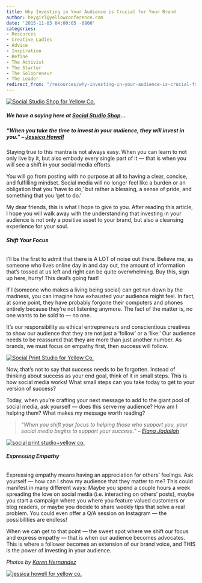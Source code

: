 ```yaml
---
title: Why Investing in Your Audience is Crucial for Your Brand
author: heygirl@yellowconference.com
date: '2015-11-03 04:00:05 -0800'
categories:
- Resources
- Creative Ladies
- Advice
- Inspiration
- Refine
- The Activist
- The Starter
- The Solopreneur
- The Leader
redirect_from: "/resources/why-investing-in-your-audience-is-crucial-for-your-brand/"
---
```


[![Social Studio Shop for Yellow Co. ](https://s3.amazonaws.com/yellow-files/blog/2015/10/image3.jpg)](https://s3.amazonaws.com/yellow-files/blog/2015/10/image3.jpg)

##### We have a saying here at [Social Studio Shop](http://www.socialstudioshop.com/)…

##### _“When you take the time to invest in your audience, they will invest in you.” – [Jessica Howell](http://www.socialstudioshop.com/)_

Staying true to this mantra is not always easy. When you can learn to not only live by it, but also embody every single part of it — that is when you will see a shift in your social media efforts.

You will go from posting with no purpose at all to having a clear, concise, and fulfilling mindset. Social media will no longer feel like a burden or an obligation that you ‘have to do,’ but rather a blessing, a sense of pride, and something that you ‘get to do.’

My dear friends, this is what I hope to give to you. After reading this article, I hope you will walk away with the understanding that investing in your audience is not only a positive asset to your brand, but also a cleansing experience for your soul.

###### **Shift Your Focus**

I’ll be the first to admit that there is A LOT of noise out there. Believe me, as someone who lives online day in and day out, the amount of information that’s tossed at us left and right can be quite overwhelming. Buy this, sign up here, hurry! This deal’s going fast!

If I (someone who makes a living being social) can get run down by the madness, you can imagine how exhausted your audience might feel. In fact, at some point, they have probably forgone their computers and phones entirely because they’re not listening anymore. The fact of the matter is, no one wants to be sold to — no one.

It’s our responsibility as ethical entrepreneurs and conscientious creatives to show our audience that they are not just a ‘follow’ or a ‘like.’ Our audience needs to be reassured that they are more than just another number. As brands, we must focus on empathy first, then success will follow.

[![Social Print Studio for Yellow Co. ](https://s3.amazonaws.com/yellow-files/blog/2015/10/Image11.jpg)](https://s3.amazonaws.com/yellow-files/blog/2015/10/Image11.jpg)

Now, that’s not to say that success needs to be forgotten. Instead of thinking about success as your end goal, think of it in small steps. This is how social media works! What small steps can you take today to get to your version of success?

Today, when you’re crafting your next message to add to the giant pool of social media, ask yourself — does this serve my audience? How am I helping them? What makes my message worth reading?

> _“When you shift your focus to helping those who support you, your social media begins to support your success.” – [Elana Jadallah](http://www.elanaloo.com/)_

[![social print studio+yellow co. ](https://s3.amazonaws.com/yellow-files/blog/2015/10/image2.jpg)](https://s3.amazonaws.com/yellow-files/blog/2015/10/image2.jpg)

###### **Expressing Empathy**

Expressing empathy means having an appreciation for others’ feelings. Ask yourself — how can I show my audience that they matter to me? This could manifest in many different ways: Maybe you spend a couple hours a week spreading the love on social media (i.e. interacting on others’ posts), maybe you start a campaign where you where you feature valued customers or blog readers, or maybe you decide to share weekly tips that solve a real problem. You could even offer a Q/A session on Instagram — the possibilities are endless!

When we can get to that point — the sweet spot where we shift our focus and express empathy — that is when our audience becomes advocates. This is where a follower becomes an extension of our brand voice, and THIS is the power of investing in your audience.

_Photos by [Karen Hernandez](http://www.karenmariehernandez.com/)_

[![jessica howell for yellow co. ](https://s3.amazonaws.com/yellow-files/blog/2015/10/jessicahowell1.jpg)](http://www.socialstudioshop.com/)

